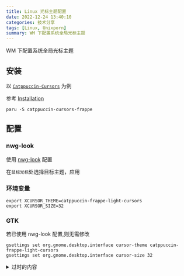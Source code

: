 ```yaml
---
title: Linux 光标主题配置
date: 2022-12-24 13:40:10
categories: 技术分享
tags: [Linux, Unixporn]
summary: WM 下配置系统全局光标主题
---
```


WM 下配置系统全局光标主题

<!-- more -->

## 安装

以 [`Catppuccin-Cursors`](https://github.com/catppuccin/cursors/) 为例

参考 [Installation](https://github.com/catppuccin/cursors#installation)

```shell
paru -S catppuccin-cursors-frappe
```

## 配置

### nwg-look

使用 [nwg-look](https://github.com/nwg/nwg-look) 配置

在`鼠标光标`处选择目标主题，应用

### 环境变量

```shell
export XCURSOR_THEME=catppuccin-frappe-light-cursors
export XCURSOR_SIZE=32
```

### GTK

若已使用 nwg-look 配置,则无需修改

```shell
gsettings set org.gnome.desktop.interface cursor-theme catppuccin-frappe-light-cursors
gsettings set org.gnome.desktop.interface cursor-size 32
```

<details>

<summary>过时的内容</summary>

## 下载

以 [`Catppuccin-Frappe-Light-Cursors`](https://github.com/catppuccin/cursors/) 为例

从仓库下载 `Catppuccin-Frappe-Light-Cursors.zip`，解压至 `~/.local/share/icons`

```

icons
├── Catppuccin-Frappe-Light-Cursors
│   ├── cursors
│   └── index.theme

```

## 配置

### Qt

`~/.icons/default/index.theme`

```

[icon theme]
Inherits=Catppuccin-Frappe-Light-Cursors

```

### 环境变量

`~/.zlogin`

```

export XCURSOR_THEME=Catppuccin-Frappe-Light-Cursors
export XCURSOR_SIZE=32

```

### GTK

```

gsettings set org.gnome.desktop.interface cursor-theme Catppuccin-Frappe-Light-Cursors
gsettings set org.gnome.desktop.interface cursor-size 32

```

### Hyprland

`~/.config/hypr/hyprland.conf`

```

exec-once = hyprctl setcursor Catppuccin-Frappe-Light-Cursors 32

```

</details>

